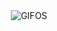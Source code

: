 <div align="center">
<picture>
    <source media="(prefers-color-scheme: dark)" srcset="https://i.ibb.co/g7bDMgD/term-dark-gif.gif">
    <source media="(prefers-color-scheme: light)" srcset="https://i.ibb.co/XbhgvTz/term-light-gif.gif">
    <img alt="GIFOS" src="https://i.ibb.co/g7bDMgD/term-dark-gif.gif">
</picture>
</div>
